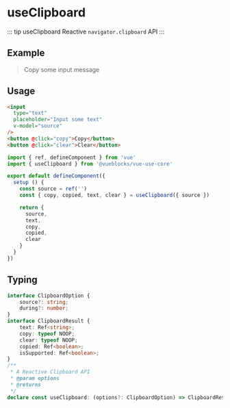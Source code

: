 # useClipboard

::: tip useClipboard
Reactive `navigator.clipboard` API
:::

## Example

> Copy some input message

<ClientOnly>
  <UseClipboard />
</ClientOnly>

## Usage

```html
<input
  type="text"
  placeholder="Input some text"
  v-model="source"
/>
<button @click="copy">Copy</button>
<button @click="clear">Clear</button>
```

```js
import { ref, defineComponent } from 'vue'
import { useClipboard } from '@vueblocks/vue-use-core'

export default defineComponent({
  setup () {
    const source = ref('')
    const { copy, copied, text, clear } = useClipboard({ source })

    return {
      source,
      text,
      copy,
      copied,
      clear
    }
  }
})
```

## Typing
```ts
interface ClipboardOption {
    source?: string;
    during?: number;
}
interface ClipboardResult {
    text: Ref<string>;
    copy: typeof NOOP;
    clear: typeof NOOP;
    copied: Ref<boolean>;
    isSupported: Ref<boolean>;
}
/**
 * A Reactive Clipboard API
 * @param options
 * @returns
 */
declare const useClipboard: (options?: ClipboardOption) => ClipboardResult;
```
